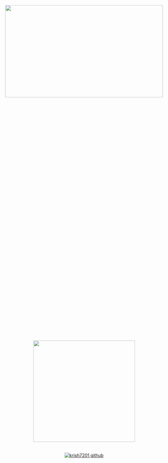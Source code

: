 <div align="center">
    <img src="https://github.com/krish7201/krish7201/blob/main/title.svg" height="27.5%" width="100%">
</div>
<div align=center>
   
  <!--This guy did an amazing job making these widgets-->
  <!--https://github.com/anuraghazra/github-readme-stats-->
  <a href="https://github.com/krish7201?tab=repositories">
    <img width=325 align="center" src="https://github-readme-stats.vercel.app/api/top-langs/?username=krish7201&title_color=ffffff&text_color=ffffff&icon_color=61dafb&bg_color=25282a&langs_count=8&layout=compact&border_color=61dafb&hide_border=true"/>
  </a>
</div>
<br></br>
<div align=center>
<a href="https://visitor-badge.glitch.me/badge?page_id=krish7201"> <img alt="krish7201 github" src="https://visitor-badge.glitch.me/badge?page_id=krish7201"></a>
</div>
